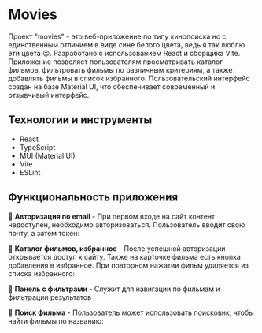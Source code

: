 # Movies

Проект "movies" - это веб-приложение по типу кинопоиска но с единственным отличием в виде сине белого цвета, ведь я так люблю эти цвета 😉. Разработано с использованием React и сборщика Vite. Приложение позволяет пользователям просматривать каталог фильмов, фильтровать фильмы по различным критериям, а также добавлять фильмы в список избранного. Пользовательский интерфейс создан на базе Material UI, что обеспечивает современный и отзывчивый интерфейс.

## Технологии и инструменты
- React
- TypeScript
- MUI (Material UI)
- Vite
- ESLint

## Функциональность приложения

📌 **Авторизация по email** - При первом входе на сайт контент недоступен, необходимо авторизоваться.
Пользователь вводит свою почту, а затем токен:

📌 **Каталог фильмов, избранное** - После успешной авторизации открывается доступ к сайту. Также на карточке фильма есть кнопка добавления в избранное. При повторном нажатии фильм удаляется из списка избранного:

📌 **Панель с фильтрами** - Служит для навигации по фильмам и фильтрации результатов

📌 **Поиск фильма** - Пользователь может использовать поисковик, чтобы найти фильмы по названию:
